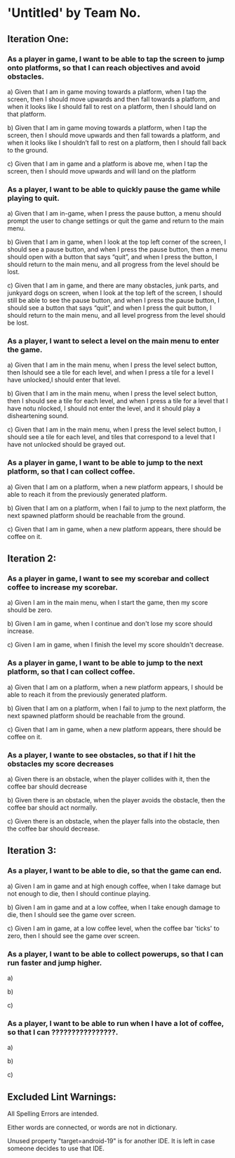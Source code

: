 # **'Untitled'** by **Team No**.

## Iteration One:
### As a player in game, I want to be able to tap the screen to jump onto platforms, so that I can reach objectives and avoid obstacles.
a) Given that I am in game moving towards a platform, when I tap the screen, then I should move upwards and then fall towards a platform, and when it looks like I should fall to rest on a platform, then I should land on that platform.

b) Given that I am in game moving towards a platform, when I tap the screen, then I should move upwards and then fall towards a platform, and when it looks like I shouldn’t fall to rest on a platform, then I should fall back to the ground.

c) Given that I am in game and a platform is above me, when I tap the screen, then I should move upwards and will land on the platform

### As a player, I want to be able to quickly pause the game while playing to quit.
a) Given that I am in-game, when I press the pause button, a menu should prompt the user to change settings or quit the game and return to the main menu.

b) Given that I am in game, when I look at the top left corner of the screen, I should see a pause button, and when I press the pause button, then a menu should open with a button that says “quit”, and when I press the button, I should return to the main menu, and all progress from the level should be lost.

c) Given that I am in game, and there are many obstacles, junk parts, and junkyard dogs on screen, when I look at the top left of the  screen, I should still be able to see the pause button, and when I press the pause button, I should see a button that says “quit”, and when I press the quit button, I should return to the main menu, and all level progress from the level should be lost.

### As a player, I want to select a level on the main menu to enter the game.
a) Given that I am in the main menu, when I press the level select button, then Ishould see a tile for each level, and when I press a tile for a level I have unlocked,I should enter that level.

b) Given that I am in the main menu, when I press the level select button, then I should see a tile for each level, and when I press a tile for a level that I have notu nlocked, I should not enter the level, and it should play a disheartening sound.

c) Given that I am in the main menu, when I press the level select button, I should see a tile for each level, and tiles that correspond to a level that I have not unlocked should be grayed out.

### As a player in game, I want to be able to jump to the next platform, so that I can collect coffee. 
a) Given that I am on a platform, when a new platform appears, I should be able to reach it from the previously generated platform.

b) Given that I am on a platform, when I fail to jump to the next platform, the next spawned platform should be reachable from the ground.

c) Given that I am in game, when a new platform appears, there should be coffee on it.


## Iteration 2:
### As a player in game, I want to see my scorebar and collect coffee to increase my scorebar.
a) Given I am in the main menu, when I start the game, then my score should be zero.

b) Given I am in game, when I continue and don't lose my score should increase.

c) Given I am in game, when I finish the level my score shouldn't decrease.

### As a player in game, I want to be able to jump to the next platform, so that I can collect coffee.

a) Given that I am on a platform, when a new platform appears, I should be able to reach it from the previously generated platform.

b) Given that I am on a platform, when I fail to jump to the next platform, the next spawned platform should be reachable from the ground.

c) Given that I am in game, when a new platform appears, there should be coffee on it.

### As a player, I wante to see obstacles, so that if I hit the obstacles my score decreases

a) Given there is an obstacle, when the player collides with it, then the coffee bar should decrease

b) Given there is an obstacle, when the player avoids the obstacle, then the coffee bar should act normally.

c) Given there is an obstacle, when the player falls into the obstacle, then the coffee bar should decrease.


## Iteration 3:

### As a player, I want to be able to die, so that the game can end.

a) Given I am in game and at high enough coffee, when I take damage but not enough to die, then I should continue playing.

b) Given I am in game and at a low coffee, when I take enough damage to die, then I should see the game over screen.

c) Given I am in game, at a low coffee level, when the coffee bar 'ticks' to zero, then I should see the game over screen.


### As a player, I want to be able to collect powerups, so that I can run faster and jump higher.

a) 

b) 

c) 


### As a player, I want to be able to run when I have a lot of coffee, so that I can ????????????????.

a) 

b) 

c)

## Excluded Lint Warnings:
All Spelling Errors are intended.

Either words are connected, or words are not in dictionary.

Unused property "target=android-19" is for another IDE. It is left in case someone decides to use that IDE.
